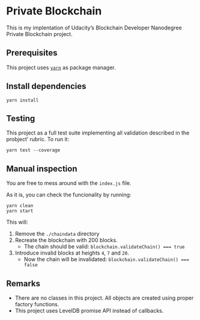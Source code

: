 # Private Blockchain

This is my implentation of Udacity&rsquo;s Blockchain Developer Nanodegree Private Blockchain project.

## Prerequisites

This project uses [`yarn`](https://yarnpkg.com/lang/en/docs/install) as package manager.

## Install dependencies

```
yarn install
```

## Testing

This project as a full test suite implementing all validation described in the probject&rsquo; rubric. To run it:

```
yarn test --coverage
```

## Manual inspection

You are free to mess around with the `index.js` file.

As it is, you can check the funcionality by running:

```
yarn clean
yarn start
```

This will: 

1. Remove the `./chaindata` directory 
2. Recreate the blockchain with 200 blocks.
    - The chain should be valid: `blockchain.validateChain() === true`
3. Introduce invalid blocks at heights `4`, `7` and `20`.
    - Now the chain will be invalidated: `blockchain.validateChain() === false`

## Remarks

- There are no classes in this project. All objects are created using proper factory functions.
- This project uses LevelDB promise API instead of callbacks.
